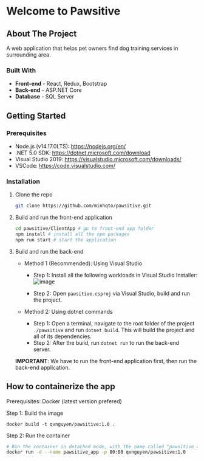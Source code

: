 # Welcome to Pawsitive

<!-- ABOUT THE PROJECT -->
## About The Project

A web application that helps pet owners find dog training services in surrounding area.

### Built With

* **Front-end** - React, Redux, Bootstrap
* **Back-end** - ASP.NET Core
* **Database** - SQL Server

<!-- GETTING STARTED -->
## Getting Started

### Prerequisites
- Node.js (v14.17.0LTS): https://nodejs.org/en/
- .NET 5.0 SDK: https://dotnet.microsoft.com/download
- Visual Studio 2019: https://visualstudio.microsoft.com/downloads/
- VSCode: https://code.visualstudio.com/
### Installation

1. Clone the repo
    ```sh
    git clone https://github.com/minhqto/pawsitive.git
    ```

2. Build and run the front-end application
    ```sh
    cd pawsitive/ClientApp # go to front-end app folder
    npm install # install all the npm packages
    npm run start # start the application
    ```
    
3. Build and run the back-end
    - Method 1 (Recommended): Using Visual Studio
      - Step 1: Install all the following workloads in Visual Studio Installer:
      ![image](https://user-images.githubusercontent.com/25848067/119286019-6e8afb00-bc11-11eb-987e-04b0bf757212.png)

      - Step 2: Open `pawsitive.csproj` via Visual Studio, build and run the project.
  
    - Method 2: Using dotnet commands
      - Step 1: Open a terminal, navigate to the root folder of the project `./pawsitive` and run `dotnet build`. This will build the project and all of its dependencies.
      - Step 2: After the build, run `dotnet run` to run the back-end server.

    **IMPORTANT**: We have to run the front-end application first, then run the back-end application.


## How to containerize the app
Prerequisites: Docker (latest version prefered)

Step 1: Build the image
```
docker build -t qvnguyen/pawsitive:1.0 .
```

Step 2: Run the container
```bash
# Run the container in detached mode, with the name called "pawsitive_app" and map the port 80 of the container to the port 80 of the host machine.
docker run -d --name pawsitive_app -p 80:80 qvnguyen/pawsitive:1.0 
```

